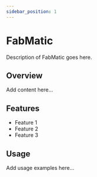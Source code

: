 ```yaml
---
sidebar_position: 1
---
```


# FabMatic

Description of FabMatic goes here.

## Overview

Add content here...

## Features

- Feature 1
- Feature 2
- Feature 3

## Usage

Add usage examples here...

